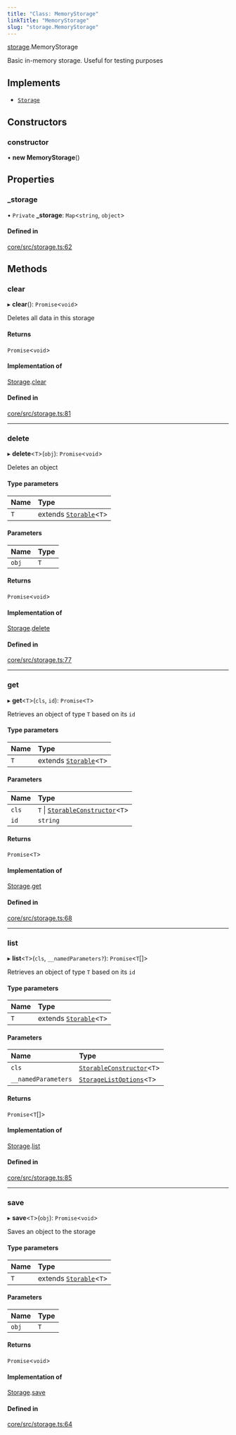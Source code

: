 ```yaml
---
title: "Class: MemoryStorage"
linkTitle: "MemoryStorage"
slug: "storage.MemoryStorage"
---
```


[storage](../../modules/storage).MemoryStorage

Basic in-memory storage. Useful for testing purposes

## Implements

-   [`Storage`](../../interfaces/storage.Storage)

## Constructors

### constructor

• **new MemoryStorage**()

## Properties

### \_storage

• `Private` **\_storage**: `Map`<`string`, `object`\>

#### Defined in

[core/src/storage.ts:62](https://github.com/padloc/padloc/blob/b00eb4fd/packages/core/src/storage.ts#L62)

## Methods

### clear

▸ **clear**(): `Promise`<`void`\>

Deletes all data in this storage

#### Returns

`Promise`<`void`\>

#### Implementation of

[Storage](../../interfaces/storage.Storage).[clear](../interfaces/storage.Storage#clear)

#### Defined in

[core/src/storage.ts:81](https://github.com/padloc/padloc/blob/b00eb4fd/packages/core/src/storage.ts#L81)

---

### delete

▸ **delete**<`T`\>(`obj`): `Promise`<`void`\>

Deletes an object

#### Type parameters

| Name | Type                                            |
| :--- | :---------------------------------------------- |
| `T`  | extends [`Storable`](../storage.Storable)<`T`\> |

#### Parameters

| Name  | Type |
| :---- | :--- |
| `obj` | `T`  |

#### Returns

`Promise`<`void`\>

#### Implementation of

[Storage](../../interfaces/storage.Storage).[delete](../interfaces/storage.Storage#delete)

#### Defined in

[core/src/storage.ts:77](https://github.com/padloc/padloc/blob/b00eb4fd/packages/core/src/storage.ts#L77)

---

### get

▸ **get**<`T`\>(`cls`, `id`): `Promise`<`T`\>

Retrieves an object of type `T` based on its `id`

#### Type parameters

| Name | Type                                            |
| :--- | :---------------------------------------------- |
| `T`  | extends [`Storable`](../storage.Storable)<`T`\> |

#### Parameters

| Name  | Type                                                                            |
| :---- | :------------------------------------------------------------------------------ |
| `cls` | `T` \| [`StorableConstructor`](../modules/storage#storableconstructor)<`T`\> |
| `id`  | `string`                                                                        |

#### Returns

`Promise`<`T`\>

#### Implementation of

[Storage](../../interfaces/storage.Storage).[get](../interfaces/storage.Storage#get)

#### Defined in

[core/src/storage.ts:68](https://github.com/padloc/padloc/blob/b00eb4fd/packages/core/src/storage.ts#L68)

---

### list

▸ **list**<`T`\>(`cls`, `__namedParameters?`): `Promise`<`T`[]\>

Retrieves an object of type `T` based on its `id`

#### Type parameters

| Name | Type                                            |
| :--- | :---------------------------------------------- |
| `T`  | extends [`Storable`](../storage.Storable)<`T`\> |

#### Parameters

| Name                | Type                                                                      |
| :------------------ | :------------------------------------------------------------------------ |
| `cls`               | [`StorableConstructor`](../modules/storage#storableconstructor)<`T`\>  |
| `__namedParameters` | [`StorageListOptions`](../../interfaces/storage.StorageListOptions)<`T`\> |

#### Returns

`Promise`<`T`[]\>

#### Implementation of

[Storage](../../interfaces/storage.Storage).[list](../interfaces/storage.Storage#list)

#### Defined in

[core/src/storage.ts:85](https://github.com/padloc/padloc/blob/b00eb4fd/packages/core/src/storage.ts#L85)

---

### save

▸ **save**<`T`\>(`obj`): `Promise`<`void`\>

Saves an object to the storage

#### Type parameters

| Name | Type                                            |
| :--- | :---------------------------------------------- |
| `T`  | extends [`Storable`](../storage.Storable)<`T`\> |

#### Parameters

| Name  | Type |
| :---- | :--- |
| `obj` | `T`  |

#### Returns

`Promise`<`void`\>

#### Implementation of

[Storage](../../interfaces/storage.Storage).[save](../interfaces/storage.Storage#save)

#### Defined in

[core/src/storage.ts:64](https://github.com/padloc/padloc/blob/b00eb4fd/packages/core/src/storage.ts#L64)
